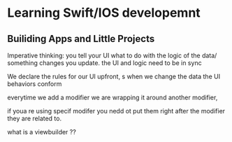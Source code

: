# Learning Swift/IOS developemnt

## Builiding Apps and Little Projects 

Imperative thinking: 
you tell your UI what to do with the logic of the data/ 
something changes you update.
the UI and logic need to be in sync

We declare the rules for our UI upfront, s when we change the data the UI behaviors conform 

everytime we add a modifier we are wrapping it around another modifier, 

if youa re using specif modifer you nedd ot put them right after the modifier they are related to. 

what is a viewbuilder ??

